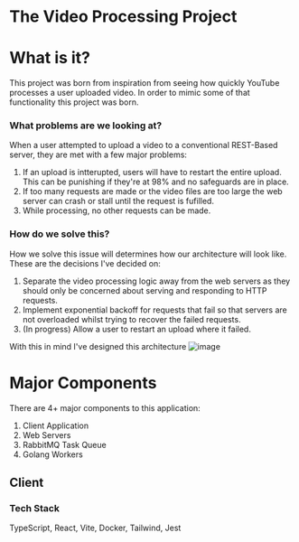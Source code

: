 # The Video Processing Project

# What is it?
This project was born from inspiration from seeing how quickly YouTube processes a user uploaded video. In order to mimic some of that functionality this project was born.

### What problems are we looking at?
When a user attempted to upload a video to a conventional REST-Based server, they are met with a few major problems:
  1. If an upload is intterupted, users will have to restart the entire upload. This can be punishing if they're at 98% and no safeguards are in place.
  2. If too many requests are made or the video files are too large the web server can crash or stall until the request is fufilled.
  3. While processing, no other requests can be made.

### How do we solve this?
How we solve this issue will determines how our architecture will look like. These are the decisions I've decided on:
  1. Separate the video processing logic away from the web servers as they should only be concerned about serving and responding to HTTP requests.
  2. Implement exponential backoff for requests that fail so that servers are not overloaded whilst trying to recover the failed requests.
  3. (In progress) Allow a user to restart an upload where it failed.

With this in mind I've designed this architecture
![image](https://github.com/MarkRivera/video-processing/assets/6520868/62677026-d995-4330-aa1f-81245fe2e3b2)

# Major Components
There are 4+ major components to this application:
  1. Client Application
  2. Web Servers
  3. RabbitMQ Task Queue
  4. Golang Workers


## Client
  ### **Tech Stack**
  
  TypeScript, React, Vite, Docker, Tailwind, Jest
